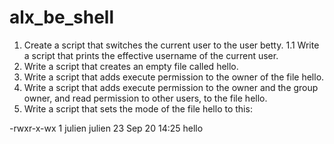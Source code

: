 # alx_be_shell
1. Create a script that switches the current user to the user betty.
1.1 Write a script that prints the effective username of the current user.
2. Write a script that creates an empty file called hello.
3. Write a script that adds execute permission to the owner of the file hello.
4. Write a script that adds execute permission to the owner and the group owner, and read permission to other users, to the file hello.
5. Write a script that sets the mode of the file hello to this:

-rwxr-x-wx 1 julien julien 23 Sep 20 14:25 hello
